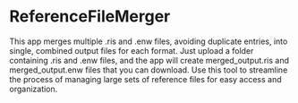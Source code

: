 # ReferenceFileMerger
This app merges multiple .ris and .enw files, avoiding duplicate entries, into single, combined output files for each format. Just upload a folder containing .ris and .enw files, and the app will create merged_output.ris and merged_output.enw files that you can download. Use this tool to streamline the process of managing large sets of reference files for easy access and organization.
